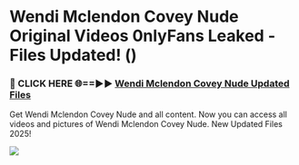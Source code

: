 # Wendi Mclendon Covey Nude Original Videos 0nlyFans Leaked - Files Updated! ()

<h3>🔴 CLICK HERE 🌐==►► <a href="https://tinyurl.com/2p9ay9w9" rel="nofollow">Wendi Mclendon Covey Nude Updated Files</a></h3>

Get Wendi Mclendon Covey Nude and all content. Now you can access all videos and pictures of Wendi Mclendon Covey Nude. New Updated Files 2025!

[![](https://i.imgur.com/KQgVmj3.gif)](https://tinyurl.com/2p9ay9w9)
